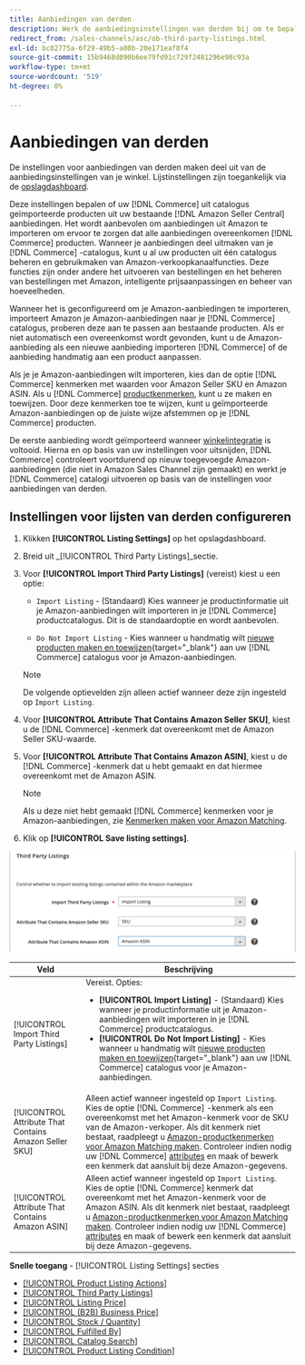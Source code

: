 ```yaml
---
title: Aanbiedingen van derden
description: Werk de aanbiedingsinstellingen van derden bij om te bepalen of in de handelscatalogus producten uit je bestaande Amazon Seller Central-aanbiedingen worden geïmporteerd.
redirect_from: /sales-channels/asc/ob-third-party-listings.html
exl-id: bc82775a-6f29-49b5-a80b-20e171eaf8f4
source-git-commit: 15b9468d090b6ee79fd91c729f2481296e98c93a
workflow-type: tm+mt
source-wordcount: '519'
ht-degree: 0%

---
```


# Aanbiedingen van derden

De instellingen voor aanbiedingen van derden maken deel uit van de aanbiedingsinstellingen van je winkel. Lijstinstellingen zijn toegankelijk via de [opslagdashboard](./amazon-store-dashboard.md).

Deze instellingen bepalen of uw [!DNL Commerce] uit catalogus geïmporteerde producten uit uw bestaande [!DNL Amazon Seller Central] aanbiedingen. Het wordt aanbevolen om aanbiedingen uit Amazon te importeren om ervoor te zorgen dat alle aanbiedingen overeenkomen [!DNL Commerce] producten. Wanneer je aanbiedingen deel uitmaken van je [!DNL Commerce] -catalogus, kunt u al uw producten uit één catalogus beheren en gebruikmaken van Amazon-verkoopkanaalfuncties. Deze functies zijn onder andere het uitvoeren van bestellingen en het beheren van bestellingen met Amazon, intelligente prijsaanpassingen en beheer van hoeveelheden.

Wanneer het is geconfigureerd om je Amazon-aanbiedingen te importeren, importeert Amazon je Amazon-aanbiedingen naar je [!DNL Commerce] catalogus, proberen deze aan te passen aan bestaande producten. Als er niet automatisch een overeenkomst wordt gevonden, kunt u de Amazon-aanbieding als een nieuwe aanbieding importeren [!DNL Commerce] of de aanbieding handmatig aan een product aanpassen.

Als je je Amazon-aanbiedingen wilt importeren, kies dan de optie [!DNL Commerce] kenmerken met waarden voor Amazon Seller SKU en Amazon ASIN. Als u [!DNL Commerce] [productkenmerken](./ob-creating-magento-attributes.md), kunt u ze maken en toewijzen. Door deze kenmerken toe te wijzen, kunt u geïmporteerde Amazon-aanbiedingen op de juiste wijze afstemmen op je [!DNL Commerce] producten.

De eerste aanbieding wordt geïmporteerd wanneer [winkelintegratie](./store-integration.md) is voltooid. Hierna en op basis van uw instellingen voor uitsnijden, [!DNL Commerce] controleert voortdurend op nieuw toegevoegde Amazon-aanbiedingen (die niet in Amazon Sales Channel zijn gemaakt) en werkt je [!DNL Commerce] catalogi uitvoeren op basis van de instellingen voor aanbiedingen van derden.

## Instellingen voor lijsten van derden configureren

1. Klikken **[!UICONTROL Listing Settings]** op het opslagdashboard.

1. Breid uit _[!UICONTROL Third Party Listings]_sectie.

1. Voor **[!UICONTROL Import Third Party Listings]** (vereist) kiest u een optie:

   - `Import Listing` - (Standaard) Kies wanneer je productinformatie uit je Amazon-aanbiedingen wilt importeren in je [!DNL Commerce] productcatalogus. Dit is de standaardoptie en wordt aanbevolen.

   - `Do Not Import Listing` - Kies wanneer u handmatig wilt [nieuwe producten maken en toewijzen](https://docs.magento.com/user-guide/catalog/products.html){target=&quot;_blank&quot;} aan uw [!DNL Commerce] catalogus voor je Amazon-aanbiedingen.
   >[!NOTE]
   >De volgende optievelden zijn alleen actief wanneer deze zijn ingesteld op `Import Listing`.

1. Voor **[!UICONTROL Attribute That Contains Amazon Seller SKU]**, kiest u de [!DNL Commerce] -kenmerk dat overeenkomt met de Amazon Seller SKU-waarde.

1. Voor **[!UICONTROL Attribute That Contains Amazon ASIN]**, kiest u de [!DNL Commerce] -kenmerk dat u hebt gemaakt en dat hiermee overeenkomt met de Amazon ASIN.

   >[!NOTE]
   >Als u deze niet hebt gemaakt [!DNL Commerce] kenmerken voor je Amazon-aanbiedingen, zie [Kenmerken maken voor Amazon Matching](./ob-creating-magento-attributes.md).

1. Klik op **[!UICONTROL Save listing settings]**.

![Aanbiedingen van derden](assets/amazon-third-party-listings.png)

| Veld | Beschrijving |
|---|---|
| [!UICONTROL Import Third Party Listings] | Vereist. Opties:<ul><li>**[!UICONTROL Import Listing]** - (Standaard) Kies wanneer je productinformatie uit je Amazon-aanbiedingen wilt importeren in je [!DNL Commerce] productcatalogus. </li><li>**[!UICONTROL Do Not Import Listing]** - Kies wanneer u handmatig wilt [nieuwe producten maken en toewijzen](https://docs.magento.com/user-guide/catalog/products.html){target=&quot;_blank&quot;} aan uw [!DNL Commerce] catalogus voor je Amazon-aanbiedingen.</li></ul> |
| [!UICONTROL Attribute That Contains Amazon Seller SKU] | Alleen actief wanneer ingesteld op `Import Listing`.<br>Kies de optie [!DNL Commerce] -kenmerk als een overeenkomst met het Amazon-kenmerk voor de SKU van de Amazon-verkoper. Als dit kenmerk niet bestaat, raadpleegt u [Amazon-productkenmerken voor Amazon Matching maken](./ob-creating-magento-attributes.md). Controleer indien nodig uw [!DNL Commerce] [attributes](./managing-attributes.md) en maak of bewerk een kenmerk dat aansluit bij deze Amazon-gegevens. |
| [!UICONTROL Attribute That Contains Amazon ASIN] | Alleen actief wanneer ingesteld op `Import Listing`.<br>Kies de optie [!DNL Commerce] kenmerk dat overeenkomt met het Amazon-kenmerk voor de Amazon ASIN. Als dit kenmerk niet bestaat, raadpleegt u [Amazon-productkenmerken voor Amazon Matching maken](./ob-creating-magento-attributes.md). Controleer indien nodig uw [!DNL Commerce] [attributes](./managing-attributes.md) en maak of bewerk een kenmerk dat aansluit bij deze Amazon-gegevens. |

**Snelle toegang** - [!UICONTROL Listing Settings] secties

- [[!UICONTROL Product Listing Actions]](./product-listing-actions.md)
- [[!UICONTROL Third Party Listings]](./third-party-listing-settings.md)
- [[!UICONTROL Listing Price]](./listing-price.md)
- [[!UICONTROL (B2B) Business Price]](./business-pricing.md)
- [[!UICONTROL Stock / Quantity]](./stock-quantity.md)
- [[!UICONTROL Fulfilled By]](./fulfilled-by.md)
- [[!UICONTROL Catalog Search]](./catalog-search.md)
- [[!UICONTROL Product Listing Condition]](./product-listing-condition.md)
